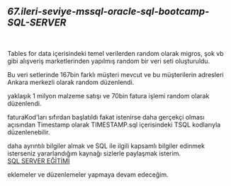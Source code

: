 <h2><i>67.ileri-seviye-mssql-oracle-sql-bootcamp-SQL-SERVER </i></h2></br>

Tables for data içerisindeki temel verilerden random olarak migros, şok vb gibi alışveriş marketlerinden yapılmış random bir veri seti oluşturuldu.</br>

Bu veri setlerinde 167bin farklı müşteri mevcut ve bu müşterilerin adresleri Ankara merkezli olarak random düzenlendi.</br>

yaklaşık 1 milyon malzeme satışı ve 70bin fatura işlemi random olarak düzenlendi.</br>

faturaKod'ları sıfırdan başlatıldı fakat istenirse daha gerçekçi olması açısından Timestamp olarak TIMESTAMP.sql içerisindeki TSQL kodlarıyla düzenlenebilir.

daha ayrıntılı bilgiler almak ve SQL ile ilgili kapsamlı bilgiler edinmek isterseniz yararlandığım kaynağı sizlerle paylaşmak isterim.</br>
<a href="https://gelecegiyazanlar.turkcell.com.tr/konu/microsoft-sql-server">SQL SERVER EĞİTİMİ</a> </br>

eklemeler ve düzenlemeler yapmaya devam edeceğim.
